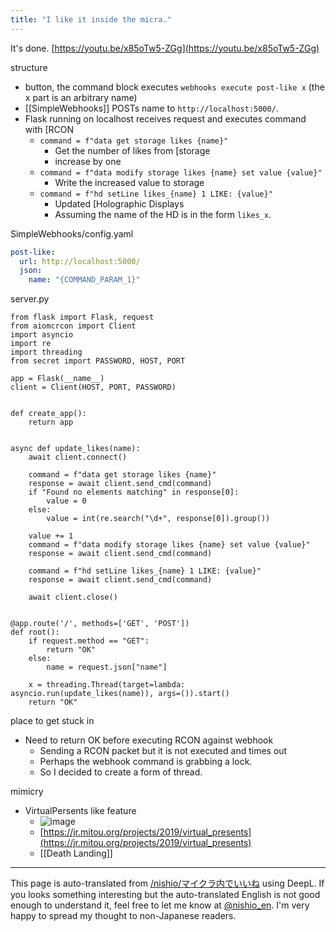 ```yaml
---
title: "I like it inside the micra."
---
```


It's done.
[https://youtu.be/x85oTw5-ZGg](https://youtu.be/x85oTw5-ZGg)

structure
- button, the command block executes `webhooks execute post-like x` (the x part is an arbitrary name)
- [[SimpleWebhooks]] POSTs name to `http://localhost:5000/`.
- Flask running on localhost receives request and executes command with [RCON
    - `command = f"data get storage likes {name}"`
        - Get the number of likes from [storage
        - increase by one
    - `command = f"data modify storage likes {name} set value {value}"`
        - Write the increased value to storage
    - `command = f"hd setLine likes_{name} 1 LIKE: {value}"`
        - Updated [Holographic Displays
        - Assuming the name of the HD is in the form `likes_x`.


SimpleWebhooks/config.yaml

```yaml
post-like:
  url: http://localhost:5000/
  json:
    name: "{COMMAND_PARAM_1}"
```


server.py

```
from flask import Flask, request
from aiomcrcon import Client
import asyncio
import re
import threading
from secret import PASSWORD, HOST, PORT

app = Flask(__name__)
client = Client(HOST, PORT, PASSWORD)


def create_app():
    return app


async def update_likes(name):
    await client.connect()

    command = f"data get storage likes {name}"
    response = await client.send_cmd(command)
    if "Found no elements matching" in response[0]:
        value = 0
    else:
        value = int(re.search("\d+", response[0]).group())

    value += 1
    command = f"data modify storage likes {name} set value {value}"
    response = await client.send_cmd(command)

    command = f"hd setLine likes_{name} 1 LIKE: {value}"
    response = await client.send_cmd(command)
    
    await client.close()


@app.route('/', methods=['GET', 'POST'])
def root():
    if request.method == "GET":
        return "OK"
    else:
        name = request.json["name"]

    x = threading.Thread(target=lambda: asyncio.run(update_likes(name)), args=()).start()
    return "OK"
```


place to get stuck in
- Need to return OK before executing RCON against webhook
    - Sending a RCON packet but it is not executed and times out
    - Perhaps the webhook command is grabbing a lock.
    - So I decided to create a form of thread.

mimicry
- VirtualPersents like feature
    - ![image](https://gyazo.com/d9056b3fc37945d0d7b84cb579fccd2e/thumb/1000)
    - [https://jr.mitou.org/projects/2019/virtual_presents](https://jr.mitou.org/projects/2019/virtual_presents)
    - [[Death Landing]]

---
This page is auto-translated from [/nishio/マイクラ内でいいね](https://scrapbox.io/nishio/マイクラ内でいいね) using DeepL. If you looks something interesting but the auto-translated English is not good enough to understand it, feel free to let me know at [@nishio_en](https://twitter.com/nishio_en). I'm very happy to spread my thought to non-Japanese readers.